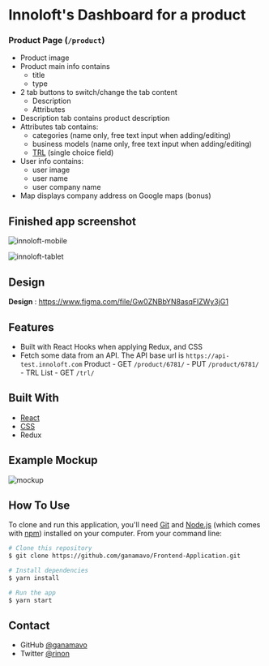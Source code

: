  
# Innoloft's Dashboard for a product

<!-- OVERVIEW -->

### Product Page (`/product`)
  - Product image
  - Product main info contains
    - title
    - type
  - 2 tab buttons to switch/change the tab content
    - Description
    - Attributes
  - Description tab contains product description
  - Attributes tab contains:
    - categories (name only, free text input when adding/editing)
    - business models (name only, free text input when adding/editing)
    - [TRL](https://en.wikipedia.org/wiki/Technology_readiness_level) (single choice field)
  - User info contains:
    - user image
    - user name
    - user company name
  - Map displays company address on Google maps (bonus)

## Finished app screenshot
 ![innoloft-mobile](https://user-images.githubusercontent.com/60210091/151350799-c113c043-5fce-474d-81e6-b40f6c2d6d20.jpg)

 ![innoloft-tablet](https://user-images.githubusercontent.com/60210091/151350826-5b39dae7-49c4-4a33-97a6-8265e5806413.jpg)

## Design
**Design** : https://www.figma.com/file/Gw0ZNBbYN8asqFlZWy3jG1

## Features
  - Built with React Hooks when applying Redux, and CSS 
  - Fetch some data from an API. The API base url is `https://api-test.innoloft.com`
      Product
        - GET `/product/6781/`
        - PUT `/product/6781/`
        - TRL List
        - GET `/trl/` 
 
## Built With
- [React](https://reactjs.org/)
- [CSS](https://developer.mozilla.org/en-US/docs/Web/CSS)
- Redux

## Example Mockup
![mockup](mockup.jpg)

## How To Use

<!-- Example: -->

To clone and run this application, you'll need [Git](https://git-scm.com) and [Node.js](https://nodejs.org/en/download/) (which comes with [npm](http://npmjs.com)) installed on your computer. From your command line:

```bash
# Clone this repository
$ git clone https://github.com/ganamavo/Frontend-Application.git

# Install dependencies
$ yarn install

# Run the app
$ yarn start 
``` 

## Contact

<!-- -   Website [your-website.com](https://{your-web-site-link}) -->
-   GitHub [@ganamavo](https://github.com/ganamavo)
-   Twitter [@rinon](https://twitter.com/Tojo_Rinon)
